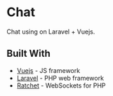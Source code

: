 # Chat

Chat using on Laravel + Vuejs.

## Built With

* [Vuejs](https://vuejs.org/) - JS framework
* [Laravel](https://laravel.com/docs/5.7) - PHP web framework
* [Ratchet](http://socketo.me/) - WebSockets for PHP
